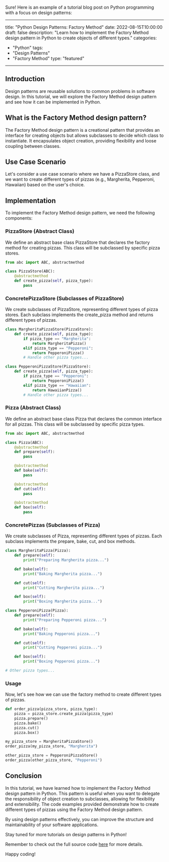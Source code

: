 Sure! Here is an example of a tutorial blog post on Python programming with a focus on design patterns:

---
title: "Python Design Patterns: Factory Method"
date: 2022-08-15T10:00:00 
draft: false 
description: "Learn how to implement the Factory Method design pattern in Python to create objects of different types."
categories:
- "Python"
tags:
- "Design Patterns"
- "Factory Method"
type: "featured"
---

## Introduction
Design patterns are reusable solutions to common problems in software design. In this tutorial, we will explore the Factory Method design pattern and see how it can be implemented in Python.

## What is the Factory Method design pattern?
The Factory Method design pattern is a creational pattern that provides an interface for creating objects but allows subclasses to decide which class to instantiate. It encapsulates object creation, providing flexibility and loose coupling between classes.

## Use Case Scenario
Let's consider a use case scenario where we have a PizzaStore class, and we want to create different types of pizzas (e.g., Margherita, Pepperoni, Hawaiian) based on the user's choice.

## Implementation
To implement the Factory Method design pattern, we need the following components:

### PizzaStore (Abstract Class)
We define an abstract base class PizzaStore that declares the factory method for creating pizzas. This class will be subclassed by specific pizza stores.

```python
from abc import ABC, abstractmethod

class PizzaStore(ABC):
    @abstractmethod
    def create_pizza(self, pizza_type):
        pass
```

### ConcretePizzaStore (Subclasses of PizzaStore)
We create subclasses of PizzaStore, representing different types of pizza stores. Each subclass implements the create_pizza method and returns different types of pizzas.

```python
class MargheritaPizzaStore(PizzaStore):
    def create_pizza(self, pizza_type):
        if pizza_type == "Margherita":
            return MargheritaPizza()
        elif pizza_type == "Pepperoni":
            return PepperoniPizza()
        # Handle other pizza types...

class PepperoniPizzaStore(PizzaStore):
    def create_pizza(self, pizza_type):
        if pizza_type == "Pepperoni":
            return PepperoniPizza()
        elif pizza_type == "Hawaiian":
            return HawaiianPizza()
        # Handle other pizza types...
```

### Pizza (Abstract Class)
We define an abstract base class Pizza that declares the common interface for all pizzas. This class will be subclassed by specific pizza types.

```python
from abc import ABC, abstractmethod

class Pizza(ABC):
    @abstractmethod
    def prepare(self):
        pass

    @abstractmethod
    def bake(self):
        pass

    @abstractmethod
    def cut(self):
        pass

    @abstractmethod
    def box(self):
        pass
```

### ConcretePizzas (Subclasses of Pizza)
We create subclasses of Pizza, representing different types of pizzas. Each subclass implements the prepare, bake, cut, and box methods.

```python
class MargheritaPizza(Pizza):
    def prepare(self):
        print("Preparing Margherita pizza...")

    def bake(self):
        print("Baking Margherita pizza...")

    def cut(self):
        print("Cutting Margherita pizza...")

    def box(self):
        print("Boxing Margherita pizza...")

class PepperoniPizza(Pizza):
    def prepare(self):
        print("Preparing Pepperoni pizza...")

    def bake(self):
        print("Baking Pepperoni pizza...")

    def cut(self):
        print("Cutting Pepperoni pizza...")

    def box(self):
        print("Boxing Pepperoni pizza...")

# Other pizza types...
```

### Usage
Now, let's see how we can use the factory method to create different types of pizzas.

```python
def order_pizza(pizza_store, pizza_type):
    pizza = pizza_store.create_pizza(pizza_type)
    pizza.prepare()
    pizza.bake()
    pizza.cut()
    pizza.box()

my_pizza_store = MargheritaPizzaStore()
order_pizza(my_pizza_store, "Margherita")

other_pizza_store = PepperoniPizzaStore()
order_pizza(other_pizza_store, "Pepperoni")
```

## Conclusion
In this tutorial, we have learned how to implement the Factory Method design pattern in Python. This pattern is useful when you want to delegate the responsibility of object creation to subclasses, allowing for flexibility and extensibility. The code examples provided demonstrate how to create different types of pizzas using the Factory Method design pattern.

By using design patterns effectively, you can improve the structure and maintainability of your software applications.

Stay tuned for more tutorials on design patterns in Python!

Remember to check out the full source code [here](https://github.com/example/pizza_factory) for more details.

Happy coding!

